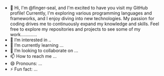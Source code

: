 - 👋 Hi, I'm @finger-seal, and I'm excited to have you visit my GitHub profile! Currently, I'm exploring various programming languages and frameworks, and I enjoy diving into new technologies. My passion for coding drives me to continuously expand my knowledge and skills. Feel free to explore my repositories and projects to see some of my work.............
- 👀 I’m interested in ..
- 🌱 I’m currently learning ...
- 💞️ I’m looking to collaborate on ...
- 📫 How to reach me ...
- 😄 Pronouns: ...
- ⚡ Fun fact: ...

<!---
finger-seal/finger-seal is a ✨ special ✨ repository because its `README.md` (this file) appears on your GitHub profile.
You can click the Preview link to take a look at your changes.
--->

